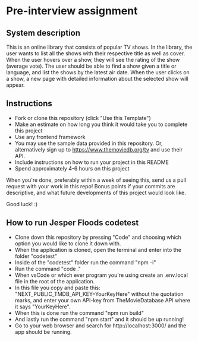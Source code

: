 # Pre-interview assignment

## System description

This is an online library that consists of popular TV shows. In the library, the user wants to list all the shows with their respective title as well as cover. When the user hovers over a show, they will see the rating of the show (average vote). The user should be able to find a show given a title or language, and list the shows by the latest air date.
When the user clicks on a show, a new page with detailed information about the selected show will appear.

## Instructions

- Fork or clone this repository (click "Use this Template")
- Make an estimate on how long you think it would take you to complete this project
- Use any frontend framework
- You may use the sample data provided in this repository. Or, alternatively sign up to https://www.themoviedb.org/tv and use their API.
- Include instructions on how to run your project in this README
- Spend approximately 4-6 hours on this project

When you're done, preferably within a week of seeing this, send us a pull request with your work in this repo! Bonus points if your commits are descriptive, and what future developments of this project would look like.

Good luck! :)

## How to run Jesper Floods codetest

- Clone down this repository by pressing "Code" and choosing which option you would like to clone it down with.
- When the application is cloned, open the terminal and enter into the folder "codetest"
- Inside of the "codetest" folder run the command "npm -i"
- Run the command "code ."
- When vsCode or which ever program you're using create an .env.local file in the root of the application.
- In this file you copy and paste this: "NEXT_PUBLIC_TMDB_API_KEY=YourKeyHere" without the quotation marks, and enter your own API-key from TheMovieDatabase API where it says "YourKeyHere".
- When this is done run the command "npm run build"
- And lastly run the command "npm start" and it should be up running!
- Go to your web browser and search for http://localhost:3000/ and the app should be running.
